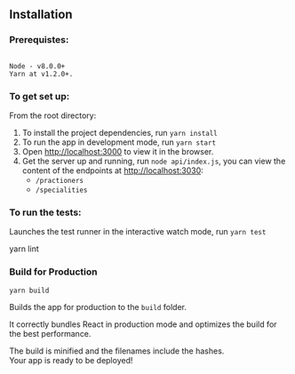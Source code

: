 
## Installation

### Prerequistes:

```

Node - v8.0.0+
Yarn at v1.2.0+.

```
### To get set up:

From the root directory:

1. To install the project dependencies, run `yarn install`
2. To run the app in development mode, run `yarn start`
3. Open [http://localhost:3000](http://localhost:3000) to view it in the browser.
4. Get the server up and running, run `node api/index.js`, you can view the content of the endpoints at [http://localhost:3030](http://localhost:3030):
    - `/practioners`
    - `/specialities`


### To run the tests:

Launches the test runner in the interactive watch mode, run `yarn test`

yarn lint



### Build for Production
`yarn build`

Builds the app for production to the `build` folder.

It correctly bundles React in production mode and optimizes the build for the best performance.

The build is minified and the filenames include the hashes.\
Your app is ready to be deployed!

